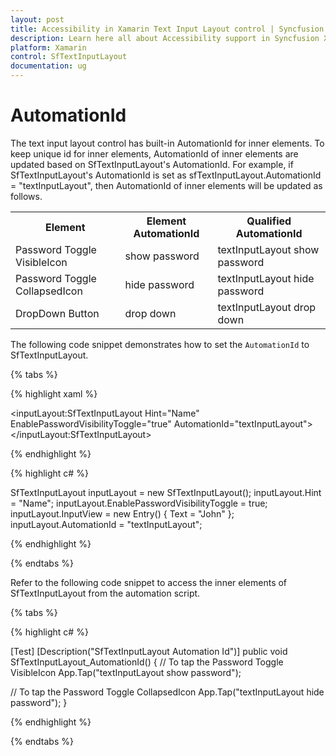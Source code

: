 ```yaml
---
layout: post
title: Accessibility in Xamarin Text Input Layout control | Syncfusion
description: Learn here all about Accessibility support in Syncfusion Xamarin Text Input Layout (SfTextInputLayout) control and more.
platform: Xamarin
control: SfTextInputLayout
documentation: ug
---
```


# AutomationId

The text input layout control has built-in AutomationId for inner elements. To keep unique id for inner elements, AutomationId of inner elements are updated based on SfTextInputLayout's AutomationId. For example, if SfTextInputLayout's AutomationId is set as sfTextInputLayout.AutomationId = "textInputLayout", then AutomationId of inner elements will be updated as follows.

<table>
<tr>
 <th>Element</th>
 <th>Element AutomationId</th>
 <th>Qualified AutomationId</th>
</tr>
<tr>
<td>Password Toggle VisibleIcon</td>
<td>show password</td>
<td>textInputLayout show password</td>
</tr>
<tr>
<td>Password Toggle CollapsedIcon</td>
<td>hide password</td>
<td>textInputLayout hide password</td>
</tr>
<tr>
<td>DropDown Button</td>
<td>drop down</td>
<td>textInputLayout drop down</td>
</tr>
</table>

The following code snippet demonstrates how to set the `AutomationId` to SfTextInputLayout.

{% tabs %}

{% highlight xaml %}

<inputLayout:SfTextInputLayout
    Hint="Name"
    EnablePasswordVisibilityToggle="true"
    AutomationId="textInputLayout">
    <Entry Text="John" />
</inputLayout:SfTextInputLayout>

{% endhighlight %}

{% highlight c# %}

SfTextInputLayout inputLayout = new SfTextInputLayout();
inputLayout.Hint = "Name";
inputLayout.EnablePasswordVisibilityToggle = true;
inputLayout.InputView = new Entry() { Text = "John" };
inputLayout.AutomationId = "textInputLayout";

{% endhighlight %}

{% endtabs %}

Refer to the following code snippet to access the inner elements of SfTextInputLayout from the automation script.

{% tabs %}

{% highlight c# %}

[Test]
[Description("SfTextInputLayout Automation Id")]
public void SfTextInputLayout_AutomationId()
{
   // To tap the Password Toggle VisibleIcon
   App.Tap("textInputLayout show password");

   // To tap the Password Toggle CollapsedIcon
   App.Tap("textInputLayout hide password");
}

{% endhighlight %}

{% endtabs %}